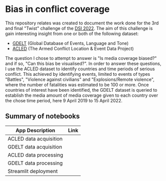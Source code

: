 # Bias in conflict coverage

This repository relates was created to document the work done for the 3rd and final "Twist" challenge of the [DSI 2022](http://dsi-program.com/). The aim of this challenge is gain interesting insight from one or both of the following dataset:
- [GDELT](https://www.gdeltproject.org/) (Global Database of Events, Language and Tone)
- [ACLED](https://acleddata.com/#/dashboard) (The Armed Conflict Location & Event Data Project)

The question I chose to attempt to answer is "Is media coverage biased?" and if so, "Can this bias be visualised?". In order to answer these questions, I use the ACLED dataset to identify countries and time periods of serious conflict. This achieved by identifying events, limited to events of types "Battles", "Violence against civilians" and "Explosions/Remote violence", where the number of fatalities was estimated to be 100 or more. Once countries of interest have been identified, the GDELT dataset is queried to establish the media amount of media coverage given to each country over the chose time period, here 9 April 2019 to 15 April 2022. 


## Summary of notebooks

| App Description | Link |
|---|---|
| ACLED data acquisition |  |
| GDELT data acquisition |  |
| ACLED data processing  |  |
| GDELT data processing  |  |
| Streamlit deployment   |  |
